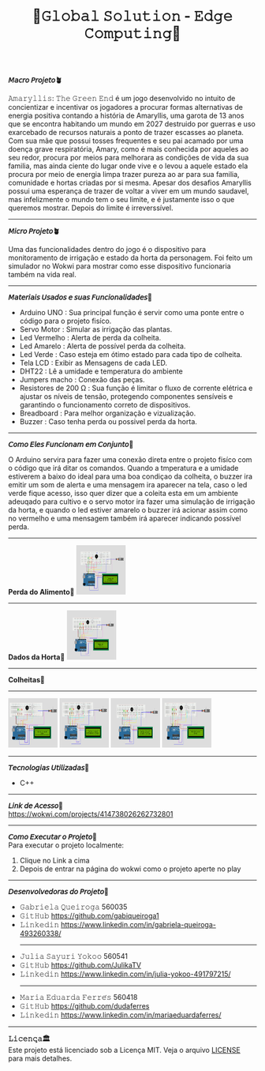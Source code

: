 <h1 align="center">🌱𝙶𝚕𝚘𝚋𝚊𝚕 𝚂𝚘𝚕𝚞𝚝𝚒𝚘𝚗 - 𝙴𝚍𝚐𝚎 𝙲𝚘𝚖𝚙𝚞𝚝𝚒𝚗𝚐🌱</h1>
<br>
<br>

**𝘔𝘢𝘤𝘳𝘰 𝘗𝘳𝘰𝘫𝘦𝘵𝘰🪴**  

𝙰𝚖𝚊𝚛𝚢𝚕𝚕𝚒𝚜: 𝚃𝚑𝚎 𝙶𝚛𝚎𝚎𝚗 𝙴𝚗𝚍 é um jogo desenvolvido no intuito de concientizar e incentivar os jogadores a procurar formas alternativas de energia positiva contando a história de Amaryllis, uma garota de 13 anos que se encontra habitando um mundo em 2027 destruido por guerras e uso exarcebado de recursos naturais a ponto de trazer escasses ao planeta.
Com sua mãe que possui tosses frequentes e seu pai acamado por uma doença grave respiratória, Amary, como é mais conhecida por aqueles ao seu redor, procura por meios para melhorara as condições de vida da sua familia, mas ainda ciente do lugar onde vive e o levou a aquele estado ela procura por meio de energia limpa trazer pureza ao ar para sua familia, comunidade e hortas criadas por si mesma. Apesar dos desafios Amaryllis possui uma esperança de trazer de voltar a viver em um mundo saudavel, mas infelizmente o mundo tem o seu limite, e é justamente isso o que queremos mostrar. Depois do limite é irreverssível.

<hr>

**𝘔𝘪𝘤𝘳𝘰 𝘗𝘳𝘰𝘫𝘦𝘵𝘰🪴**  

Uma das funcionalidades dentro do jogo é o dispositivo para monitoramento de irrigação e estado da horta da personagem. Foi feito um simulador no Wokwi para mostrar como esse dispositivo funcionaria também na vida real.

<hr>

**𝘔𝘢𝘵𝘦𝘳𝘪𝘢𝘪𝘴 𝘜𝘴𝘢𝘥𝘰𝘴 𝘦 𝘴𝘶𝘢𝘴 𝘍𝘶𝘯𝘤𝘪𝘰𝘯𝘢𝘭𝘪𝘥𝘢𝘥𝘦𝘴🍃** 

- Arduino UNO : Sua principal função é servir como uma ponte entre o código para o projeto fisíco.
- Servo Motor : Simular as irrigação das plantas.
- Led Vermelho : Alerta de perda da colheita.
- Led Amarelo : Alerta de possível perda da colheita.
- Led Verde : Caso esteja em ótimo estado para cada tipo de colheita.
- Tela LCD : Exibir as Mensagens de cada LED.
- DHT22 : Lê a umidade e temperatura do ambiente
- Jumpers macho : Conexão das peças.
- Resistores de 200 Ω : Sua função é limitar o fluxo de corrente elétrica e ajustar os níveis de tensão, protegendo componentes sensíveis e garantindo o funcionamento correto de dispositivos.
- Breadboard : Para melhor organização e vizualização.
- Buzzer : Caso tenha perda ou possivel perda da horta.

<hr>

**𝘊𝘰𝘮𝘰 𝘌𝘭𝘦𝘴 𝘍𝘶𝘯𝘤𝘪𝘰𝘯𝘢𝘮 𝘦𝘮 𝘊𝘰𝘯𝘫𝘶𝘯𝘵𝘰🍃**

O Arduino servira para fazer uma conexão direta entre o projeto fisíco com o código que irá ditar os comandos. Quando a tmperatura e a umidade estiverem a baixo do ideal para uma boa condiçao da colheita, o buzzer ira emitir um som de alerta e uma mensagem ira aparecer na tela, caso o led verde fique acesso, isso quer dizer que a coleita esta em um ambiente adeuqado para cultivo e o servo motor ira fazer uma simulação de irrigação da horta, e quando o led estiver amarelo o buzzer irá acionar assim como no vermelho e uma mensagem também irá aparecer indicando possível perda.

<hr>

**Perda do Alimento🍃**
<img src="./assets/perca do alimento.png" alt="imagem" width="100" height="100"/>

<hr>

**Dados da Horta🍃**
<img src=".//assets/dados da horta.png" alt="imagem" width="100" height="100"/>

<hr>

**Colheitas🍃**
<hr>
<img src="./assets/cafe.png" alt="imagem" width="100" height="100"/>
<img src="./assets/frutas e hortalicas.png" alt="imagem" width="100" height="100"/>
<img src="./assets/plantas tropicais.png" alt="imagem" width="100" height="100"/>
<img src="./assets/graos.png" alt="imagem" width="100" height="100"/>

<hr>

**𝘛𝘦𝘤𝘯𝘰𝘭𝘰𝘨𝘪𝘢𝘴 𝘜𝘵𝘪𝘭𝘪𝘻𝘢𝘥𝘢𝘴🍃**  
- C++

<hr>
  
**𝘓𝘪𝘯𝘬 𝘥𝘦 𝘈𝘤𝘦𝘴𝘴𝘰🍃**  
https://wokwi.com/projects/414738026262732801

<hr>

**𝘊𝘰𝘮𝘰 𝘌𝘹𝘦𝘤𝘶𝘵𝘢𝘳 𝘰 𝘗𝘳𝘰𝘫𝘦𝘵𝘰🍃**  
Para executar o projeto localmente:
1. Clique no Link a cima 
2. Depois de entrar na página do wokwi como o projeto aperte no play

<hr>

**𝘋𝘦𝘴𝘦𝘯𝘷𝘰𝘭𝘷𝘦𝘥𝘰𝘳𝘢𝘴 𝘥𝘰 𝘗𝘳𝘰𝘫𝘦𝘵𝘰🍃**

- 𝙶𝚊𝚋𝚛𝚒𝚎𝚕𝚊 𝚀𝚞𝚎𝚒𝚛𝚘𝚐𝚊      560035
- 𝙶𝚒𝚝𝙷𝚞𝚋    https://github.com/gabiqueiroga1
- 𝙻𝚒𝚗𝚔𝚎𝚍𝚒𝚗   https://www.linkedin.com/in/gabriela-queiroga-493260338/
  <hr>
- 𝙹𝚞𝚕𝚒𝚊 𝚂𝚊𝚢𝚞𝚛𝚒 𝚈𝚘𝚔𝚘𝚘    560541
- 𝙶𝚒𝚝𝙷𝚞𝚋    https://github.com/JulikaTV
- 𝙻𝚒𝚗𝚔𝚎𝚍𝚒𝚗   https://www.linkedin.com/in/julia-yokoo-491797215/
  <hr>
- 𝙼𝚊𝚛𝚒𝚊 𝙴𝚍𝚞𝚊𝚛𝚍𝚊 𝙵𝚎𝚛𝚛𝚎́𝚜   560418
- 𝙶𝚒𝚝𝙷𝚞𝚋    https://github.com/dudaferres
- 𝙻𝚒𝚗𝚔𝚎𝚍𝚒𝚗   https://www.linkedin.com/in/mariaeduardaferres/

<hr>

**𝙻𝚒𝚌𝚎𝚗𝚌̧𝚊🏛️**  
Este projeto está licenciado sob a Licença MIT. Veja o arquivo [LICENSE](./LICENSE) para mais detalhes.

